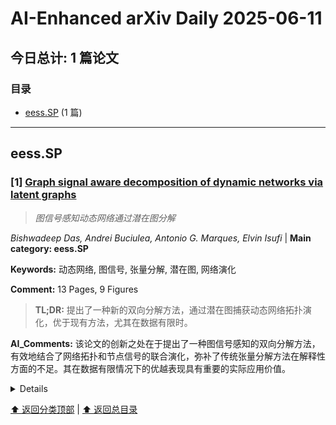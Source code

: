 # AI-Enhanced arXiv Daily 2025-06-11

<a id='toc'></a>
## 今日总计: 1 篇论文
### 目录
- [eess.SP](#eesssp) (1 篇)

---
<a id='eesssp'></a>
## eess.SP 

### [1] [Graph signal aware decomposition of dynamic networks via latent graphs](https://arxiv.org/abs/2506.08519)
> *图信号感知动态网络通过潜在图分解*

*Bishwadeep Das, Andrei Buciulea, Antonio G. Marques, Elvin Isufi* | **Main category: eess.SP**

**Keywords:** 动态网络, 图信号, 张量分解, 潜在图, 网络演化

**Comment:** 13 Pages, 9 Figures

> **TL;DR:** 提出了一种新的双向分解方法，通过潜在图捕获动态网络拓扑演化，优于现有方法，尤其在数据有限时。

**AI_Comments:** 该论文的创新之处在于提出了一种图信号感知的双向分解方法，有效地结合了网络拓扑和节点信号的联合演化，弥补了传统张量分解方法在解释性方面的不足。其在数据有限情况下的优越表现具有重要的实际应用价值。

<details>
  <summary>Details</summary>

**Motivation:** 现有方法（低秩张量分解）在处理动态网络时，提取的嵌入缺乏关系结构且独立于节点信号，导致可解释性差，并忽略了拓扑与信号的耦合。

**Method:** 提出了一种新颖的双向分解方法来表示动态图拓扑。结构演化通过潜在图邻接矩阵的线性组合来捕获，反映拓扑和信号的整体联合演化。使用时空数据，通过交替最小化估计潜在邻接矩阵及其时间尺度特征，并证明其收敛到驻点。

**Result:** 数值结果表明，所提出的方法恢复了单独和集体表达的潜在图，在重建缺失网络方面优于标准的基于张量的分解和基于信号的拓扑识别方法，尤其是在观察数据有限时。

**Conclusion:** 该方法通过捕获拓扑和信号的联合演化，克服了现有张量分解方法的局限性，在重建缺失网络方面表现出色。

> **ai_Abstract:** 本文提出了一种新颖的双向分解方法，用于分析动态网络的拓扑演化。该方法通过潜在图邻接矩阵的线性组合来捕获拓扑和节点信号的联合演化，克服了现有张量分解方法在解释性和耦合性方面的不足。通过交替最小化估计潜在图，并在数值实验中验证了其在缺失网络重建方面的优越性，尤其是在数据稀疏的情况下。

> **摘要翻译:** 动态网络上的和动态网络自身的动力学分别指拓扑和节点相关信号的变化，这些变化普遍存在于许多社会技术系统中，包括社交、生物和基础设施网络。由于实际限制、隐私问题或故障，我们通常只能观察到拓扑演化和相关信号的一小部分，这不仅阻碍了下游任务，也限制了我们对网络演化的分析。这些问题可以通过将注意力转移到网络演化潜在驱动因素上得到缓解，这些因素可以通过低秩张量分解自然地揭示。基于张量的方法为通过低秩分解揭示网络演化的潜在因素提供了强大的手段。然而，提取的嵌入通常缺乏关系结构，并且独立于节点信号获得。这种脱节降低了嵌入的可解释性，并忽略了拓扑和信号之间的耦合。为了解决这些局限性，我们提出了一种新颖的双向分解方法来表示动态图拓扑，其中结构演化由潜在图邻接矩阵的线性组合捕获，反映了拓扑和信号的整体联合演化。使用时空数据，我们通过交替最小化估计潜在邻接矩阵及其时间尺度特征，并证明我们的方法收敛到驻点。数值结果表明，所提出的方法恢复了单独和集体表达的潜在图，在重建缺失网络方面优于标准的基于张量的分解和基于信号的拓扑识别方法，尤其是在观察数据有限时。

</details>

[⬆️ 返回分类顶部](#eesssp) | [⬆️ 返回总目录](#toc)

